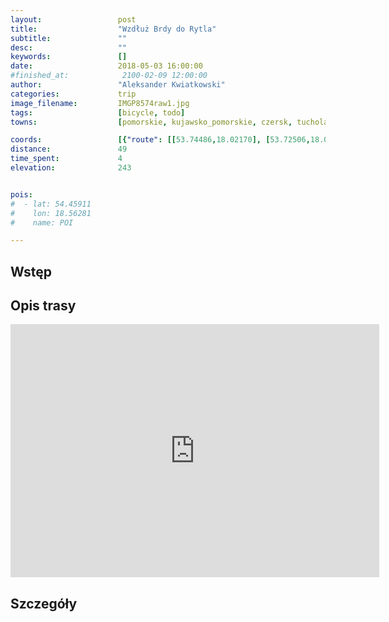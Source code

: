```yaml
---
layout:                 post
title:                  "Wzdłuż Brdy do Rytla"
subtitle:               ""
desc:                   ""
keywords:               []
date:                   2018-05-03 16:00:00
#finished_at:            2100-02-09 12:00:00
author:                 "Aleksander Kwiatkowski"
categories:             trip
image_filename:         IMGP8574raw1.jpg
tags:                   [bicycle, todo]
towns:                  [pomorskie, kujawsko_pomorskie, czersk, tuchola]

coords:                 [{"route": [[53.74486,18.02170], [53.72506,18.04547], [53.71496,18.00934], [53.71038,17.94076], [53.71968,17.94488], [53.72323,17.92917], [53.72146,17.90231], [53.72197,17.87124], [53.71084,17.87278], [53.71821,17.83579], [53.73766,17.81802], [53.75161,17.77365], [53.76552,17.83279], [53.79062,17.94806], [53.78748,17.99037]], "type": "bicycle"}]
distance:               49
time_spent:             4
elevation:              243


pois:
#  - lat: 54.45911
#    lon: 18.56281
#    name: POI

---
```



## Wstęp

## Opis trasy

<iframe height='405' width='590' frameborder='0' allowtransparency='true' scrolling='no' src='https://www.strava.com/activities/1545283677/embed/c4924e233c2d5d7e6c6438ea22692c218ef60924'></iframe>

## Szczegóły
